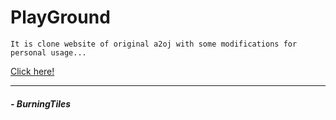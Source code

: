 # PlayGround

```
It is clone website of original a2oj with some modifications for personal usage...
```
<a href="https://BurningTiles.github.io/PlayGround" target="_blank">Click here!</a>

---
##### - BurningTiles
